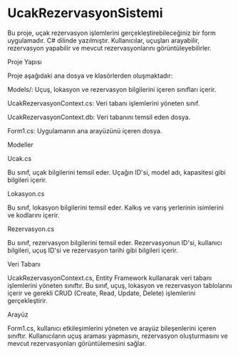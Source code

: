 # UcakRezervasyonSistemi

Bu proje, uçak rezervasyon işlemlerini gerçekleştirebileceğiniz bir form uygulamadır. C# dilinde yazılmıştır. Kullanıcılar, uçuşları arayabilir, rezervasyon yapabilir ve mevcut rezervasyonlarını görüntüleyebilirler.

Proje Yapısı

Proje aşağıdaki ana dosya ve klasörlerden oluşmaktadır:

Models/: Uçuş, lokasyon ve rezervasyon bilgilerini içeren sınıfları içerir.

UcakRezervasyonContext.cs: Veri tabanı işlemlerini yöneten sınıf.

UcakRezervasyonContext.db: Veri tabanını temsil eden dosya.

Form1.cs: Uygulamanın ana arayüzünü içeren dosya.

Modeller

Ucak.cs

Bu sınıf, uçak bilgilerini temsil eder. Uçağın ID'si, model adı, kapasitesi gibi bilgileri içerir.

Lokasyon.cs

Bu sınıf, lokasyon bilgilerini temsil eder. Kalkış ve varış yerlerinin isimlerini ve kodlarını içerir.

Rezervasyon.cs

Bu sınıf, rezervasyon bilgilerini temsil eder. Rezervasyonun ID'si, kullanıcı bilgileri, uçuş ID'si ve rezervasyon tarihi gibi bilgileri içerir.

Veri Tabanı

UcakRezervasyonContext.cs, Entity Framework kullanarak veri tabanı işlemlerini yöneten sınıftır. Bu sınıf, uçuş, lokasyon ve rezervasyon tablolarını içerir ve gerekli CRUD (Create, Read, Update, Delete) işlemlerini gerçekleştirir.

Arayüz

Form1.cs, kullanıcı etkileşimlerini yöneten ve arayüz bileşenlerini içeren sınıftır. Kullanıcıların uçuş araması yapmasını, rezervasyon oluşturmasını ve mevcut rezervasyonları görüntülemesini sağlar.
